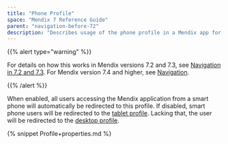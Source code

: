 ```yaml
---
title: "Phone Profile"
space: "Mendix 7 Reference Guide"
parent: "navigation-before-72"
description: "Describes usage of the phone profile in a Mendix app for Mendix versions 7.0 and 7.1."
---
```


{{% alert type="warning" %}}

For details on how this works in Mendix versions 7.2 and 7.3, see [Navigation in 7.2 and 7.3](navigation-in-72-and-73). For Mendix version 7.4 and higher, see [Navigation](navigation).

{{% /alert %}}

When enabled, all users accessing the Mendix application from a smart phone will automatically be redirected to this profile. If disabled, smart phone users will be redirected to the [tablet profile](tablet-profile). Lacking that, the user will be redirected to the [desktop profile](desktop-profile).

{% snippet Profile+properties.md %}

